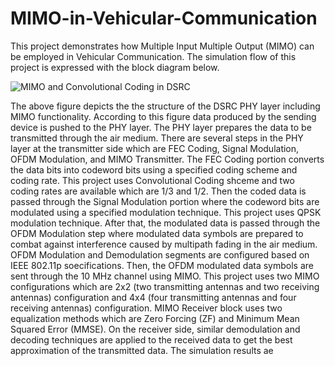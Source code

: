 # MIMO-in-Vehicular-Communication
This project demonstrates how Multiple Input Multiple Output (MIMO) can be employed in Vehicular Communication. The simulation flow of this project is expressed with the block diagram below.

![MIMO and Convolutional Coding in DSRC](https://user-images.githubusercontent.com/3108754/150693893-b620c25c-75a7-4e5d-957e-8d40b635bf11.JPG)

The above figure depicts the the structure of the DSRC PHY layer including MIMO functionality. According to this figure data produced by the sending device is pushed to the PHY
layer. The PHY layer prepares the data to be transmitted through the air medium. There are several steps in the PHY layer at the transmitter side which are FEC Coding, Signal Modulation, OFDM Modulation, and MIMO Transmitter. The FEC Coding portion converts the data bits into codeword bits using a specified coding scheme and coding rate. This project uses Convolutional Coding shceme and two coding rates are available which are 1/3 and 1/2. Then the coded data is passed through the Signal Modulation portion where the codeword bits are modulated using a specified modulation technique. This project uses QPSK modulation technique. After that, the modulated data is passed through the OFDM Modulation step where modulated data symbols are prepared to combat against interference caused by multipath fading in the air medium. OFDM Modulation and Demodulation segments are configured based on IEEE 802.11p soecifications. Then, the OFDM modulated data symbols are sent through the 10 MHz channel using MIMO. This project uses two MIMO configurations which are 2x2 (two transmitting antennas and two receiving antennas) configuration and 4x4 (four transmitting antennas and four receiving antennas) configuration. MIMO Receiver block uses two equalization methods which are Zero Forcing (ZF) and Minimum Mean Squared Error (MMSE).  On the receiver side, similar demodulation and decoding techniques are applied to the received data to get the best approximation of the transmitted data. The simulation results ae 

